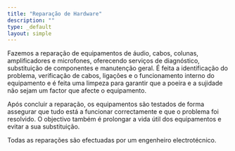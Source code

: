 ```yaml
---
title: "Reparação de Hardware"
description: ""
type: _default
layout: simple
---
```


Fazemos a reparação de equipamentos de áudio, cabos, colunas, amplificadores e microfones, oferecendo serviços de diagnóstico, substituição de componentes e manutenção geral. 
É feita a identificação do problema, verificação de cabos, ligações e o funcionamento interno do equipamento e é feita uma limpeza para garantir que a poeira e a sujidade não sejam um factor que afecte o equipamento.

Após concluir a reparação, os equipamentos são testados de forma assegurar que tudo está a funcionar correctamente e que o problema foi resolvido. O objectivo também é prolongar a vida útil dos equipamentos e evitar a sua substituição.

Todas as reparações são efectuadas por um engenheiro electrotécnico.